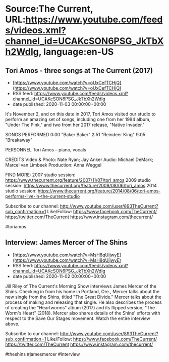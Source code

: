 # Source:The Current, URL:https://www.youtube.com/feeds/videos.xml?channel_id=UCAKcSON6PSG_JkTbXh2WdIg, language:en-US

## Tori Amos - three songs at The Current (2017)
 - [https://www.youtube.com/watch?v=oUxCefTCHjQ](https://www.youtube.com/watch?v=oUxCefTCHjQ)
 - RSS feed: https://www.youtube.com/feeds/videos.xml?channel_id=UCAKcSON6PSG_JkTbXh2WdIg
 - date published: 2020-11-03 00:00:00+00:00

It's November 2, and on this date in 2017, Tori Amos visited our studio to perform an amazing set of songs, including one from her 1994 album, "Under The Pink," and two from her 2017 release, "Native Invader."

SONGS PERFORMED
0:00 "Baker Baker"
2:51 "Reindeer King"
9:05 "Breakaway"

PERSONNEL
Tori Amos – piano, vocals

CREDITS
Video & Photo: Nate Ryan; Jay Anker
Audio: Michael DeMark; Marcel van Limbeek
Production: Anna Weggel

FIND MORE:
2007 studio session: https://www.thecurrent.org/feature/2007/11/07/tori_amos
2009 studio session: https://www.thecurrent.org/feature/2009/08/06/tori_amos
2014 studio session:
https://www.thecurrent.org/feature/2014/08/06/tori-amos-performs-live-in-the-current-studio

Subscribe to our channel:
http://www.youtube.com/user/893TheCurrent?sub_confirmation=1
Like/Follow:
https://www.facebook.com/TheCurrent/
https://twitter.com/TheCurrent
https://www.instagram.com/thecurrent/

#toriamos

## Interview: James Mercer of The Shins
 - [https://www.youtube.com/watch?v=MsH8qUijwyE](https://www.youtube.com/watch?v=MsH8qUijwyE)
 - RSS feed: https://www.youtube.com/feeds/videos.xml?channel_id=UCAKcSON6PSG_JkTbXh2WdIg
 - date published: 2020-11-02 00:00:00+00:00

Jill Riley of The Current's Morning Show interviews James Mercer of the Shins. Checking in from his home in Portland, Ore., Mercer talks about the new single from the Shins, titled "The Great Divide." Mercer talks about the process of making and releasing that single. He also describes the process of creating the "Heartworms" album (2017) and its flipped version, "The Worm's Heart" (2018). Mercer also shares details of the Shins' efforts with respect to the Save Our Stages movement. Watch the entire interview above.

Subscribe to our channel:
http://www.youtube.com/user/893TheCurrent?sub_confirmation=1
Like/Follow:
https://www.facebook.com/TheCurrent/
https://twitter.com/TheCurrent
https://www.instagram.com/thecurrent/

#theshins #jamesmercer #interview

